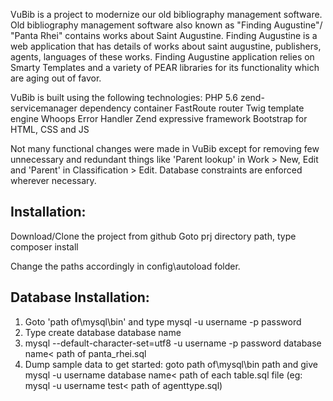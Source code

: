 VuBib is a project to modernize our old bibliography management software. Old bibliography management software also known as "Finding Augustine"/
"Panta Rhei" contains works about Saint Augustine. Finding Augustine is a web application that has details of works about saint augustine, 
publishers, agents, languages of these works. Finding Augustine application relies on Smarty Templates and a variety of 
PEAR libraries for its functionality which are aging out of favor. 

VuBib is built using the following technologies:
PHP 5.6
zend-servicemanager dependency container
FastRoute router
Twig template engine
Whoops Error Handler
Zend expressive framework
Bootstrap for HTML, CSS and JS

Not many functional changes were made in VuBib except for removing few unnecessary and redundant things like 'Parent lookup' in Work > New, Edit 
and 'Parent' in Classification > Edit. Database constraints are enforced wherever necessary.

Installation:
-------------
Download/Clone the project from github
Goto prj directory path, type composer install

Change the paths accordingly in config\autoload folder.

Database Installation:
------------------------
1. Goto 'path of\mysql\bin' and type mysql -u username -p password
2. Type create database database name
3. mysql --default-character-set=utf8 -u username -p password database name< path of panta_rhei.sql
4. Dump sample data to get started: goto path of\mysql\bin path and give mysql -u username database name< path of each table.sql file
   (eg: mysql -u username test< path of agenttype.sql)

